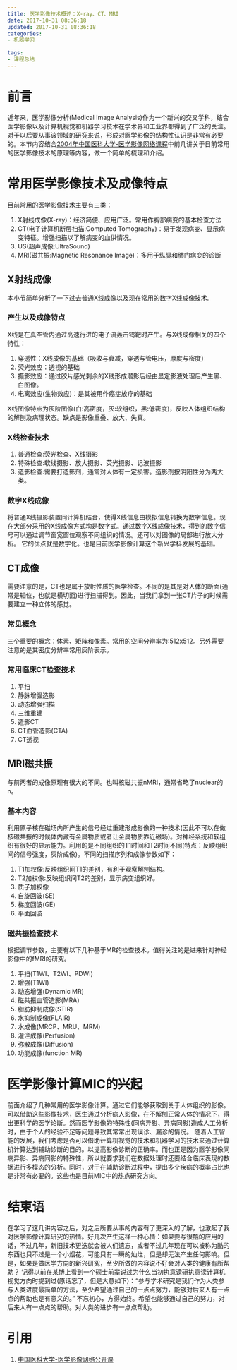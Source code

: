 ```yaml
---
title: 医学影像技术概述：X-ray、CT、MRI
date: 2017-10-31 08:36:18
updated: 2017-10-31 08:36:18
categories:
- 机器学习

tags:
- 课程总结
---
```

# 前言
近年来，医学影像分析(Medical Image Analysis)作为一个新兴的交叉学科，结合医学影像以及计算机视觉和机器学习技术在学术界和工业界都得到了广泛的关注。对于以后要从事该领域的研究来说，形成对医学影像的结构性认识是非常有必要的。本节内容结合[2004年中国医科大学-医学影像网络课程](https://www.bilibili.com/video/av12288227/)中前几讲关于目前常用的医学影像技术的原理等内容，做一个简单的梳理和介绍。

<!--more -->
# 常用医学影像技术及成像特点
目前常用的医学影像技术主要有三类：
1. X射线成像(X-ray)：经济简便、应用广泛。常用作胸部病变的基本检查方法
2. CT(电子计算机断层扫描:Computed Tomography)：易于发现病变、显示病变特征。增强扫描以了解病变的血供情况。
3. US(超声成像:UltraSound)
4. MRI(磁共振:Magnetic Resonance Image)：多用于纵膈和肺门病变的诊断

## X射线成像
本小节简单分析了一下过去普通X线成像以及现在常用的数字X线成像技术。

### 产生以及成像特点
X线是在真空管内通过高速行进的电子流轰击钨靶时产生。与X线成像相关的四个特性：
1. 穿透性：X线成像的基础（吸收与衰减，穿透与管电压，厚度与密度）
2. 荧光效应：透视的基础
3. 摄影效应：通过胶片感光剩余的X线形成潜影后经由显定影液处理后产生黑、白图像。
4. 电离效应(生物效应)：是其被用作癌症放疗的基础

X线图像特点为灰阶图像(白:高密度，灰:软组织，黑:低密度)，反映人体组织结构的解刨及病理状态。缺点是影像重叠、放大、失真。

### X线检查技术
1. 普通检查:荧光检查、X线摄影
2. 特殊检查:软线摄影、放大摄影、荧光摄影、记波摄影
3. 造影检查:需要打造影剂，通常对人体有一定损害。造影剂按阴阳性分为两大类。

### 数字X线成像
将普通X线摄影装置同计算机结合，使得X线信息由模拟信息转换为数字信息。现在大部分采用的X线成像方式均是数字式。通过数字X线成像技术，得到的数字信号可以通过调节窗宽窗位观察不同组织的情况。还可以对图像的局部进行放大分析。
它的优点就是数字化。也是目前医学影像计算这个新兴学科发展的基础。

## CT成像
需要注意的是，CT也是属于放射性质的医学检查。不同的是其是对人体的断面(通常是轴位，也就是横切面)进行扫描得到。因此，当我们拿到一张CT片子的时候需要建立一种立体的感觉。

### 常见概念
三个重要的概念：体素、矩阵和像素。常用的空间分辨率为:512x512。另外需要注意的是其密度分辨率常用灰阶表示。

### 常用临床CT检查技术
1. 平扫
2. 静脉增强造影
3. 动态增强扫描
4. 三维重建
5. 造影CT
6. CT血管造影(CTA)
7. CT透视

## MRI磁共振
与前两者的成像原理有很大的不同。也叫核磁共振nMRI，通常省略了nuclear的n。

### 基本内容
利用原子核在磁场内所产生的信号经过重建形成影像的一种技术(因此不可以在做核磁共振的时候体内藏有金属物质或者让金属物质靠近磁场)。对神经系统和软组织有很好的显示能力。利用的是不同组织的T1时间和T2时间不同(特点：反映组织间的信号强度，灰阶成像)。不同的扫描序列和成像参数如下：
1. T1加权像:反映组织间T1的差别，有利于观察解刨结构。
2. T2加权像:反映组织间T2的差别，显示病变组织好。
3. 质子加权像
4. 自旋回波(SE)
5. 梯度回波(GE)
6. 平面回波

### 磁共振检查技术
根据调节参数，主要有以下几种基于MR的检查技术。值得关注的是进来针对神经影像中的fMRI的研究。
1. 平扫(T1WI、T2WI、PDWI)
2. 增强(T1WI)
3. 动态增强(Dynamic MR)
4. 磁共振血管造影(MRA)
5. 脂肪抑制成像(STIR)
6. 水抑制成像(FLAIR)
7. 水成像(MRCP、MRU、MRM)
8. 灌注成像(Perfusion)
9. 弥散成像(Diffusion)
10. 功能成像(function MR)

# 医学影像计算MIC的兴起
前面介绍了几种常用的医学影像计算。通过它们能够获取到关于人体组织的影像。可以借助这些影像技术，医生通过分析病人影像，在不解刨正常人体的情况下，得出更科学的医学论断。然而医学影像的特殊性(同病异影、异病同影)造成人工分析时，由于个人的经验不足等问题导致其常常出现误诊、漏诊的情况。
随着人工智能的发展，我们考虑是否可以借助计算机视觉的技术和机器学习的技术来通过计算机计算达到辅助诊断的目的。以提高影像诊断的正确率。而也正是因为医学影像同病异影、异病同影的特殊性，所以就要求我们在数据处理时还要结合临床表现的数据进行多模态的分析。同时，对于在辅助诊断过程中，提出多个疾病的概率占比也是非常有必要的。这些也是目前MIC中的热点研究方向。

# 结束语
在学习了这几讲内容之后，对之后所要从事的内容有了更深入的了解，也激起了我对医学影像计算研究的热情。好几次产生这样一种心情：如果要写很酷的应用的话，不过几年，新旧技术更迭就会被人们遗忘，或者不过几年现在可以被称为酷的东西也只不过是一个小烟花，可能只有一瞬的灿烂，但是却无法产生任何影响。但是，如果是做医学方向的新兴研究，至少所做的内容说不好会对人类的健康有所帮助？
记得以前在某博上看到一个硕士前辈说过为什么当初执意读研执意读计算机视觉方向时提到过(原话忘了，但是大意如下)：“参与学术研究是我们作为人类参与人类进度最简单的方法，至少希望通过自己的一点点努力，能够对后来人有一点点的帮助也是有意义的。”
不忘初心，方得始终。希望也能够通过自己的努力，对后来人有一点点的帮助。对人类的进步有一点点帮助。

# 引用
1. [中国医科大学-医学影像网络公开课](https://www.bilibili.com/video/av12288227/)
